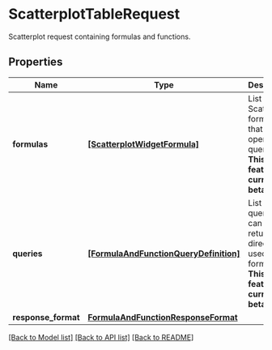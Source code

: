 # ScatterplotTableRequest

Scatterplot request containing formulas and functions.

## Properties
Name | Type | Description | Notes
------------ | ------------- | ------------- | -------------
**formulas** | [**[ScatterplotWidgetFormula]**](ScatterplotWidgetFormula.md) | List of Scatterplot formulas that operate on queries. **This feature is currently in beta.** | [optional] 
**queries** | [**[FormulaAndFunctionQueryDefinition]**](FormulaAndFunctionQueryDefinition.md) | List of queries that can be returned directly or used in formulas. **This feature is currently in beta.** | [optional] 
**response_format** | [**FormulaAndFunctionResponseFormat**](FormulaAndFunctionResponseFormat.md) |  | [optional] 

[[Back to Model list]](README.md#documentation-for-models) [[Back to API list]](README.md#documentation-for-api-endpoints) [[Back to README]](README.md)


